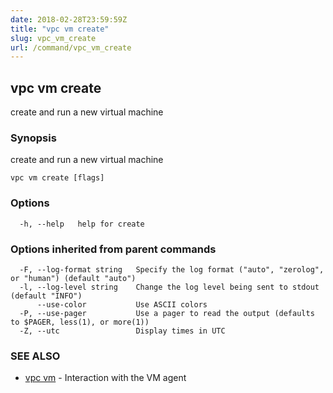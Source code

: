 ```yaml
---
date: 2018-02-28T23:59:59Z
title: "vpc vm create"
slug: vpc_vm_create
url: /command/vpc_vm_create
---
```

## vpc vm create

create and run a new virtual machine

### Synopsis


create and run a new virtual machine

```
vpc vm create [flags]
```

### Options

```
  -h, --help   help for create
```

### Options inherited from parent commands

```
  -F, --log-format string   Specify the log format ("auto", "zerolog", or "human") (default "auto")
  -l, --log-level string    Change the log level being sent to stdout (default "INFO")
      --use-color           Use ASCII colors
  -P, --use-pager           Use a pager to read the output (defaults to $PAGER, less(1), or more(1))
  -Z, --utc                 Display times in UTC
```

### SEE ALSO
* [vpc vm](/command/vpc_vm)	 - Interaction with the VM agent

